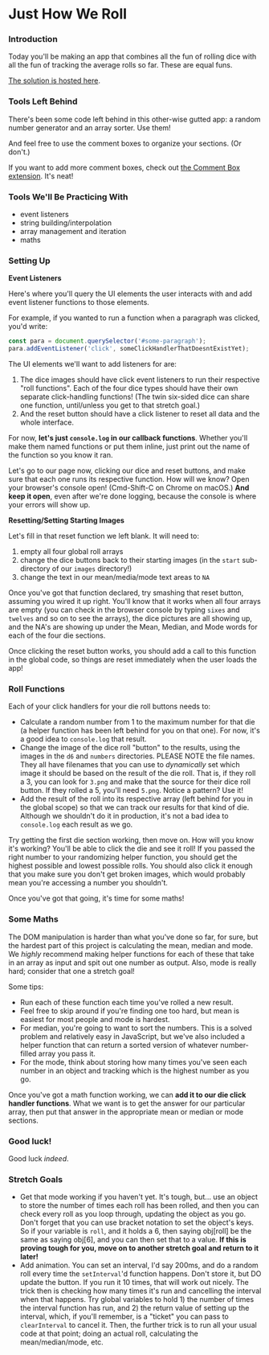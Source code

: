 # Just How We Roll

### Introduction

Today you'll be making an app that combines all the fun of rolling dice with all the fun of tracking the average rolls so far. These are equal funs.

[The solution is hosted here](just-how-we-roll-solution-2.surge.sh).


### Tools Left Behind

There's been some code left behind in this other-wise gutted app: a random number generator and an array sorter. Use them!

And feel free to use the comment boxes to organize your sections. (Or don't.)

If you want to add more comment boxes, check out [the Comment Box extension](https://marketplace.visualstudio.com/items?itemName=slysherz.comment-box). It's neat!


### Tools We'll Be Practicing With

* event listeners
* string building/interpolation
* array management and iteration
* maths


### Setting Up

**Event Listeners**

Here's where you'll query the UI elements the user interacts with and add event listener functions to those elements.

For example, if you wanted to run a function when a paragraph was clicked, you'd write:

``` javascript
const para = document.querySelector('#some-paragraph');
para.addEventListener('click', someClickHandlerThatDoesntExistYet);
```

The UI elements we'll want to add listeners for are:

1. The dice images should have click event listeners to run their respective "roll functions". Each of the four dice types should have their own separate click-handling functions! (The twin six-sided dice can share one function, until/unless you get to that stretch goal.)
2. And the reset button should have a click listener to reset all data and the whole interface.

For now, **let's just `console.log` in our callback functions**. Whether you'll make them named functions or put them inline, just print out the name of the function so you know it ran.

Let's go to our page now, clicking our dice and reset buttons, and make sure that each one runs its respective function. How will we know? Open your browser's console open! (Cmd-Shift-C on Chrome on macOS.) **And keep it open**, even after we're done logging, because the console is where your errors will show up.


**Resetting/Setting Starting Images**

Let's fill in that reset function we left blank. It will need to:

1. empty all four global roll arrays
2. change the dice buttons back to their starting images (in the `start` sub-directory of our `images` directory!)
3. change the text in our mean/media/mode text areas to `NA`

Once you've got that function declared, try smashing that reset button, assuming you wired it up right. You'll know that it works when all four arrays are empty (you can check in the browser console by typing `sixes` and `twelves` and so on to see the arrays), the dice pictures are all showing up, and the NA's are showing up under the Mean, Median, and Mode words for each of the four die sections.

Once clicking the reset button works, you should add a call to this function in the global code, so things are reset immediately when the user loads the app!


### Roll Functions

Each of your click handlers for your die roll buttons needs to:

* Calculate a random number from 1 to the maximum number for that die (a helper function has been left behind for you on that one). For now, it's a good idea to `console.log` that result.
*  Change the image of the dice roll "button" to the results, using the images in the `d6` and `numbers` directories. PLEASE NOTE the file names. They all have filenames that you can use to _dynamically_ set which image it should be based on the result of the die roll. That is, if they roll a 3, you can look for `3.png` and make that the source for their dice roll button. If they rolled a 5, you'll need `5.png`. Notice a pattern? Use it!
*  Add the result of the roll into its respective array (left behind for you in the global scope) so that we can track our results for that kind of die. Although we shouldn't do it in production, it's not a bad idea to `console.log` each result as we go.

Try getting the first die section working, then move on. How will you know it's working? You'll be able to click the die and see it roll! If you passed the right number to your randomizing helper function, you should get the highest possible and lowest possible rolls. You should also click it enough that you make sure you don't get broken images, which would probably mean you're accessing a number you shouldn't.

Once you've got that going, it's time for some maths!


### Some Maths

The DOM manipulation is harder than what you've done so far, for sure, but the hardest part of this project is calculating the mean, median and mode. We _highly_ recommend making helper functions for each of these that take in an array as input and spit out one number as output. Also, mode is really hard; consider that one a stretch goal!

Some tips:

* Run each of these function each time you've rolled a new result.
* Feel free to skip around if you're finding one too hard, but mean is easiest for most people and mode is hardest.
* For median, you're going to want to sort the numbers. This is a solved problem and relatively easy in JavaScript, but we've also included a helper function that can return a sorted version of whatever number-filled array you pass it.
* For the mode, think about storing how many times you've seen each number in an object and tracking which is the highest number as you go.

Once you've got a math function working, we can **add it to our die click handler functions**. What we want is to get the answer for our particular array, then put that answer in the appropriate mean or median or mode sections.


### Good luck!

Good luck _indeed_.


### Stretch Goals

* Get that mode working if you haven't yet. It's tough, but... use an object to store the number of times each roll has been rolled, and then you can check every roll as you loop through, updating the object as you go. Don't forget that you can use bracket notation to set the object's keys. So if your variable is `roll`, and it holds a 6, then saying obj[roll] be the same as saying obj[6], and you can then set that to a value. **If this is proving tough for you, move on to another stretch goal and return to it later!**
* Add animation. You can set an interval, I'd say 200ms, and do a random roll every time the `setInterval`'d function happens. Don't store it, but DO update the button. If you run it 10 times, that will work out nicely. The trick then is checking how many times it's run and cancelling the interval when that happens. Try global variables to hold 1) the number of times the interval function has run, and 2) the return value of setting up the interval, which, if you'll remember, is a "ticket" you can pass to `clearInterval` to cancel it. Then, the further trick is to run all your usual code at that point; doing an actual roll, calculating the mean/median/mode, etc.
